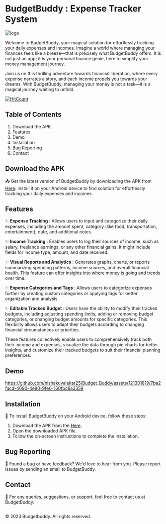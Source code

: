 # BudgetBuddy : Expense Tracker System


![logo](https://github.com/nishakuvalekar25/Budget_Buddy/assets/121301819/b792c106-236e-4efa-9a9e-67956b4f0353)


Welcome to BudgetBuddy, your magical solution for effortlessly tracking your daily expenses and incomes. Imagine a world where managing your finances feels like a breeze—that is precisely what BudgetBuddy offers. It is not just an app; it is your personal finance genie, here to simplify your money management journey. 

Join us on this thrilling adventure towards financial liberation, where every expense narrates a story, and each income propels you towards your dreams. With BudgetBuddy, managing your money is not a task—it is a magical journey waiting to unfold.

[![HitCount](https://hits.dwyl.com/nishakuvalekar25/Budget_Buddy.svg?style=flat&show=unique)](http://hits.dwyl.com/nishakuvalekar25/Budget_Buddy)

## Table of Contents
1. Download the APK
2. Features
3. Demo
4. Installation
5. Bug Reporting
6. Contact
   
## Download the APK
📥 Get the latest version of BudgetBuddy by downloading the APK from [Here](https://drive.google.com/file/d/1kNF7LLhK-znKRhCKDCnOM7dxsvFaVSKs/view?usp=sharing). Install it on your Android device to find solution for effortlessly tracking your daily expenses and incomes.

## Features
✨ **Expense Tracking** : Allows users to input and categorize their daily expenses, including the amount spent, category (like food, transportation, entertainment), date, and additional notes.

✨ **Income Tracking** : Enables users to log their sources of income, such as salary, freelance earnings, or any other financial gains. It might include fields for income type, amount, and date received.

✨ **Visual Reports and Analytics** : Generates graphs, charts, or reports summarizing spending patterns, income sources, and overall financial health. This feature can offer insights into where money is going and trends over time.

✨ **Expense Categories and Tags** : Allows users to categorize expenses further by creating custom categories or applying tags for better organization and analysis.

✨ **Editable Tracked Budget** : Users have the ability to modify their tracked budgets, including adjusting spending limits, adding or removing budget categories, or changing budget amounts for specific categories. This flexibility allows users to adapt their budgets according to changing financial circumstances or priorities.

These features collectively enable users to comprehensively track both their income and expenses, visualize the data through pie charts for better insights, and customize their tracked budgets to suit their financial planning preferences.

## Demo

https://github.com/nishakuvalekar25/Budget_Buddy/assets/121301819/7ba2facd-4090-4e80-9fe0-160fbc8a3358

## Installation 
📲 To install BudgetBuddy on your Android device, follow these steps:

1. Download the APK from the [Here](https://drive.google.com/file/d/1kNF7LLhK-znKRhCKDCnOM7dxsvFaVSKs/view?usp=sharing).
2. Open the downloaded APK file.
3. Follow the on-screen instructions to complete the installation.

## Bug Reporting
🐞 Found a bug or have feedback? We'd love to hear from you. Please report issues by sending an email to BudgetBuddy.

  
## Contact
📧 For any queries, suggestions, or support, feel free to contact us at BudgetBuddy.

##
© 2023 Budgetbuddy. All rights reserved.
